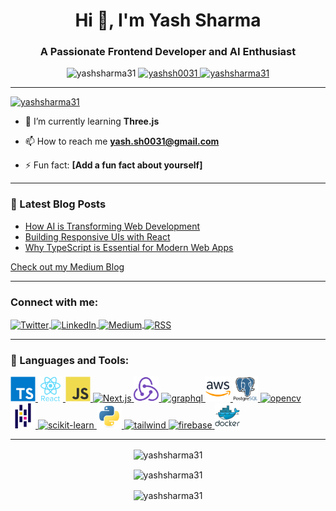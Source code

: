 <h1 align="center">Hi 👋, I'm Yash Sharma</h1>
<h3 align="center">A Passionate Frontend Developer and AI Enthusiast</h3>

<p align="center">
    <img src="https://komarev.com/ghpvc/?username=yashsharma31&label=Profile%20views&color=0e75b6&style=flat" alt="yashsharma31" />
    <a href="https://twitter.com/yashsh0031" target="blank">
        <img src="https://img.shields.io/twitter/follow/yashsh0031?logo=twitter&style=for-the-badge" alt="yashsh0031" />
    </a>
    <a href="https://github.com/yashsharma31" target="_blank">
        <img src="https://img.shields.io/github/followers/yashsharma31?logo=github&style=for-the-badge" alt="yashsharma31" />
    </a>
</p>

---
<a href="https://github.com/ryo-ma/github-profile-trophy">
  <img src="https://github-profile-trophy.vercel.app/?username=yashsharma31&theme=flat&no-frame=true&margin-w=15" alt="yashsharma31" />
</a>

- 🌱 I’m currently learning **Three.js**

- 📫 How to reach me **yash.sh0031@gmail.com**

- ⚡ Fun fact: **[Add a fun fact about yourself]**

---

### 📝 Latest Blog Posts

<!-- BLOG-POST-LIST:START -->
- [How AI is Transforming Web Development](#)
- [Building Responsive UIs with React](#)
- [Why TypeScript is Essential for Modern Web Apps](#)
<!-- BLOG-POST-LIST:END -->

[Check out my Medium Blog](https://medium.com/@yash.sh0031)

---

<h3 align="left">Connect with me:</h3>
<p align="left">
    <a href="https://twitter.com/yashsh0031" target="blank">
        <img align="center" src="https://raw.githubusercontent.com/rahuldkjain/github-profile-readme-generator/master/src/images/icons/Social/twitter.svg" alt="Twitter" height="30" width="40" />
    </a>
    <a href="https://linkedin.com/in/yashsharma31" target="blank">
        <img align="center" src="https://raw.githubusercontent.com/rahuldkjain/github-profile-readme-generator/master/src/images/icons/Social/linked-in-alt.svg" alt="LinkedIn" height="30" width="40" />
    </a>
    <a href="https://medium.com/@yash.sh0031" target="blank">
        <img align="center" src="https://raw.githubusercontent.com/rahuldkjain/github-profile-readme-generator/master/src/images/icons/Social/medium.svg" alt="Medium" height="30" width="40" />
    </a>
    <a href="/medium.com/feed/@yash.sh0031" target="blank">
        <img align="center" src="https://raw.githubusercontent.com/rahuldkjain/github-profile-readme-generator/master/src/images/icons/Social/rss.svg" alt="RSS" height="30" width="40" />
    </a>
</p>

---

<h3 align="left">🚀 Languages and Tools:</h3>
<p align="left">
    <a href="https://www.typescriptlang.org/" target="_blank" rel="noreferrer">
        <img src="https://raw.githubusercontent.com/devicons/devicon/master/icons/typescript/typescript-original.svg" alt="typescript" width="40" height="40"/>
    </a>
    <a href="https://reactjs.org/" target="_blank" rel="noreferrer">
        <img src="https://raw.githubusercontent.com/devicons/devicon/master/icons/react/react-original-wordmark.svg" alt="react" width="40" height="40"/>
    </a>
    <a href="https://developer.mozilla.org/en-US/docs/Web/JavaScript" target="_blank" rel="noreferrer">
        <img src="https://raw.githubusercontent.com/devicons/devicon/master/icons/javascript/javascript-original.svg" alt="javascript" width="40" height="40"/>
    </a>
    <a href="https://nextjs.org/" target="_blank" rel="noreferrer">
        <img src="https://cdn.worldvectorlogo.com/logos/nextjs-2.svg" alt="Next.js" width="40" height="40"/>
    </a>
    <a href="https://redux.js.org" target="_blank" rel="noreferrer">
        <img src="https://raw.githubusercontent.com/devicons/devicon/master/icons/redux/redux-original.svg" alt="redux" width="40" height="40"/>
    </a>
    <a href="https://graphql.org" target="_blank" rel="noreferrer">
        <img src="https://www.vectorlogo.zone/logos/graphql/graphql-icon.svg" alt="graphql" width="40" height="40"/>
    </a>
    <a href="https://aws.amazon.com" target="_blank" rel="noreferrer">
        <img src="https://raw.githubusercontent.com/devicons/devicon/master/icons/amazonwebservices/amazonwebservices-original-wordmark.svg" alt="aws" width="40" height="40"/>
    </a>
    <a href="https://www.postgresql.org" target="_blank" rel="noreferrer">
        <img src="https://raw.githubusercontent.com/devicons/devicon/master/icons/postgresql/postgresql-original-wordmark.svg" alt="postgresql" width="40" height="40"/>
    </a>
    <a href="https://opencv.org/" target="_blank" rel="noreferrer">
        <img src="https://www.vectorlogo.zone/logos/opencv/opencv-icon.svg" alt="opencv" width="40" height="40"/>
    </a>
    <a href="https://pandas.pydata.org/" target="_blank" rel="noreferrer">
        <img src="https://raw.githubusercontent.com/devicons/devicon/2ae2a900d2f041da66e950e4d48052658d850630/icons/pandas/pandas-original.svg" alt="pandas" width="40" height="40"/>
    </a>
    <a href="https://scikit-learn.org/" target="_blank" rel="noreferrer">
        <img src="https://upload.wikimedia.org/wikipedia/commons/0/05/Scikit_learn_logo_small.svg" alt="scikit-learn" width="40" height="40"/>
    </a>
    <a href="https://www.python.org" target="_blank" rel="noreferrer">
        <img src="https://raw.githubusercontent.com/devicons/devicon/master/icons/python/python-original.svg" alt="python" width="40" height="40"/>
    </a>
    <a href="https://tailwindcss.com/" target="_blank" rel="noreferrer">
        <img src="https://www.vectorlogo.zone/logos/tailwindcss/tailwindcss-icon.svg" alt="tailwind" width="40" height="40"/>
    </a>
    <a href="https://firebase.google.com/" target="_blank" rel="noreferrer">
        <img src="https://www.vectorlogo.zone/logos/firebase/firebase-icon.svg" alt="firebase" width="40" height="40"/>
    </a>
    <a href="https://www.docker.com/" target="_blank" rel="noreferrer">
        <img src="https://raw.githubusercontent.com/devicons/devicon/master/icons/docker/docker-original-wordmark.svg" alt="docker" width="40" height="40"/>
    </a>
    <!-- Add more icons as needed -->
</p>

---

<p align="center">
    <img align="center" src="https://github-readme-stats.vercel.app/api/top-langs?username=yashsharma31&show_icons=true&locale=en&layout=compact" alt="yashsharma31" />
</p>

<p align="center">
    <img align="center" src="https://github-readme-stats.vercel.app/api?username=yashsharma31&show_icons=true&locale=en" alt="yashsharma31" />
</p>

<p align="center">
    <img align="center" src="https://github-readme-streak-stats.herokuapp.com/?user=yashsharma31&" alt="yashsharma31" />
</p>
